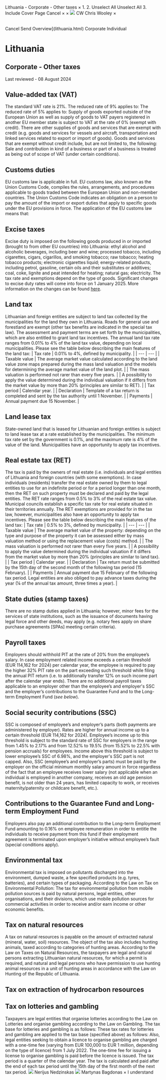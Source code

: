 Lithuania - Corporate - Other taxes
×
1.
2.
Unselect All
Unselect All
3.
Include Cover Page
Cancel
×
×
![](-/media/world-wide-tax-summaries/attachments/global---chris-wooley.ashx%3Frev=ac5e5f3223b34096b1afc2a6009c7320&revision=ac5e5f32-23b3-4096-b1af-c2a6009c7320&hash=859B7ADC84DC2CBEC9760E9E6EE7DE6D0A8BFCDF)
CW
Chris Wooley
×
######
Cancel
Send
Overview](lithuania.html)
Corporate
Individual
# Lithuania
## Corporate - Other taxes
Last reviewed - 08 August 2024
## Value-added tax (VAT)
The standard VAT rate is 21%.
The reduced rate of 9% applies to:
The reduced rate of 5% applies to:
Supply of goods exported outside of the European Union as well as supply of goods to VAT payers registered in another EU member state is subject to VAT at the rate of 0% (exempt with credit). There are other supplies of goods and services that are exempt with credit (e.g. goods and services for vessels and aircraft, transportation and linked services related to export or import of goods).
Goods and services that are exempt without credit include, but are not limited to, the following:
Sale and contribution in kind of a business or part of a business is treated as being out of scope of VAT (under certain conditions).
## Customs duties
EU customs law is applicable in full.
EU customs law, also known as the Union Customs Code, compiles the rules, arrangements, and procedures applicable to goods traded between the European Union and non-member countries. The Union Customs Code indicates an obligation on a person to pay the amount of the import or export duties that apply to specific goods under the EU provisions in force. The application of the EU customs law means that:
## Excise taxes
Excise duty is imposed on the following goods produced in or imported (brought to from other EU countries) into Lithuania: ethyl alcohol and alcoholic beverages, including beer and wine; processed tobacco, including cigarettes, cigars, cigarillos, and smoking tobacco; raw tobacco; heating tobacco products; electronic cigarettes liquid; energy-related products, including petrol, gasoline, certain oils and their substitutes or additives; coal, coke, lignite and peat intended for heating; natural gas; electricity. The tax rate and exemptions depend on the type of goods.
Significant changes to excise duty rates will come into force on 1 January 2025. More information on the changes can be found [here](https://www.vmi.lt/evmi/akcizu-pakeitimai-nuo-2025-m.).
## Land tax
Lithuanian and foreign entities are subject to land tax collected by the municipalities for the land they own in Lithuania. Roads for general use and forestland are exempt (other tax benefits are indicated in the special tax law). The assessment and payment terms are set forth by the municipalities, which are also entitled to grant land tax incentives.
The annual land tax rate ranges from 0.01% to 4% of the land tax value, depending on local municipalities. Please see the table below describing the main features of the land tax:
| Tax rate | 0.01% to 4%, defined by municipality. |
| --- | --- |
| Taxable value | The average market value calculated according to the land value zone maps prepared during the mass land valuation and the models for determining the average market value of the land plot. |
| The mass valuation is performed not rarer than every five years. |
| A possibility to apply the value determined during the individual valuation if it differs from the market value by more than 20% (principles are similar to RET). |
| Tax period | Calendar year. |
| Declaration | Template of a tax return is completed and sent by the tax authority until 1 November. |
| Payments | Annual payment due 15 November. |
## Land lease tax
State-owned land that is leased for Lithuanian and foreign entities is subject to land lease tax at a rate established by the municipalities. The minimum tax rate set by the government is 0.1%, and the maximum rate is 4% of the value of the land. Municipalities have an opportunity to apply tax incentives.
## Real estate tax (RET)
The tax is paid by the owners of real estate (i.e. individuals and legal entities of Lithuania and foreign countries (with some exemptions). In case individuals (residents) transfer the real estate owned by them to legal entities to use for an indefinite period or for a period longer than one month, then the RET on such property must be declared and paid by the legal entities.
The RET rate ranges from 0.5% to 3% of the real estate tax value. Municipal councils establish a specific tax rate for real estate situated in their territories annually. The RET exemptions are provided for in the tax law, however, municipalities also have an opportunity to apply tax incentives. Please see the table below describing the main features of the land tax:
| Tax rate | 0.5% to 3%, defined by municipality. |
| --- | --- |
| Taxable value | The average market value of the property: depending on the type and purpose of the property it can be assessed either by mass valuation method or using the replacement value (costs) method. |
| The mass valuation is performed not rarer than every five years. |
| A possibility to apply the value determined during the individual valuation if it differs from the market value by more than 20% (principles are similar to land tax). |
| Tax period | Calendar year. |
| Declaration | Tax return must be submitted by the 15th day of the second month of the following tax period (15 February). |
| Payments | Annual payment due 15 February of the following tax period. Legal entities are also obliged to pay advance taxes during the year (¼ of the annual tax amount, three times a year). |
## State duties (stamp taxes)
There are no stamp duties applied in Lithuania; however, minor fees for the services of state institutions, such as the issuance of documents having legal force and other deeds, may apply (e.g. notary fees apply on share purchase agreements [SPAs] meeting certain criteria).
## Payroll taxes
Employers should withhold PIT at the rate of 20% from the employee’s salary. In case employment related income exceeds a certain threshold (EUR 114,162 for 2024) per calendar year, the employee is required to pay the higher 32% PIT rate on the part exceeding such threshold while filing the annual PIT return (i.e. to additionally transfer 12% on such income part after the calendar year ends).
There are no additional payroll taxes applicable to an employer other than the employee’s and employer's SSC and the employer’s contributions to the Guarantee Fund and to the Long-term Employment Fund (*see below*).
## Social security contributions (SSC)
SSC is composed of employee’s and employer’s parts (both payments are administered by employer). Rates are higher for annual income up to a certain threshold (EUR 114,162 for 2024).
Employee’s income up to this threshold is subject to the standard rate of SSC for employers in the range from 1.45% to 2.17% and from 12.52% to 19.5% (from 15.52% to 22.5% with pension accruals) for employees. Income above this threshold is subject to lower employee’s SSC of 6.98%, and the employer's SSC part is not capped.
Also, SSC (employee’s and employer’s parts) must be paid by the employer on the official minimum monthly salary amount in force regardless of the fact that an employee receives lower salary (not applicable when an individual is employed in another company, receives an old age pension benefit, is not older than 24 years, has limited capacity to work, or receives maternity/paternity or childcare benefit, etc.).
## Contributions to the Guarantee Fund and Long-term Employment Fund
Employers also pay an additional contribution to the Long-term Employment Fund amounting to 0.16% on employee remuneration in order to entitle the individuals to receive payment from this fund if their employment agreement is terminated upon employer’s initiative without employee’s fault (special conditions apply).
## Environmental tax
Environmental tax is imposed on pollutants discharged into the environment, dumped waste, a few specified products (e.g. tyres, batteries), and certain types of packaging.
According to the Law on Tax on Environmental Pollution:
The tax for environmental pollution from mobile pollution sources is paid by natural persons, legal entities, other organisations, and their divisions, which use mobile pollution sources for commercial activities in order to receive and/or earn income or other economic benefits.
## Tax on natural resources
A tax on natural resources is payable on the amount of extracted natural (mineral, water, soil) resources. The object of the tax also includes hunting animals, taxed according to categories of hunting areas. According to the Law on Taxes on Natural Resources, the taxpayers are legal and natural persons extracting Lithuanian natural resources, for which a permit is required, and natural and legal persons who have permission to use hunting animal resources in a unit of hunting areas in accordance with the Law on Hunting of the Republic of Lithuania.
## Tax on extraction of hydrocarbon resources
## Tax on lotteries and gambling
Taxpayers are legal entities that organise lotteries according to the Law on Lotteries and organise gambling according to the Law on Gambling.
The tax base for lotteries and gambling is as follows:
These tax rates for lotteries and gambling are applied to the tax base (specified above) as follows:
Also, legal entities seeking to obtain a licence to organise gambling are charged with a one-time fee (varying from EUR 100,000 to EUR 1 million, depending on the type of licence) from 1 July 2022. The one-time fee for issuing a license to organise gambling is paid before the licence is issued.
The tax period is a quarter of the calendar year. The tax is calculated and paid after the end of each tax period until the 15th day of the first month of the next tax period.
![](-/media/world-wide-tax-summaries/attachments/lithuania---nerijus_nedzinskas.ashx%3Frev=772ebd61a7734bbaa4d3b6f2083d2bbf&revision=772ebd61-a773-4bba-a4d3-b6f2083d2bbf&hash=EAC2D6543DECBDAF68A1EA4D46E4D61F3BD60125)
Nerijus Nedzinskas
![](-/media/world-wide-tax-summaries/lithuaniamartynas-bagdonaslithuania--martynas-bagdonaspng20230502103638930.ashx%3Frev=bf93813659174bbfa62a7ba0d3465276&revision=bf938136-5917-4bbf-a62a-7ba0d3465276&hash=B0FAE7E40F81C570D8F29970FDE55CEE6B3C1B2D)
Martynas Bagdonas
×
I understand
